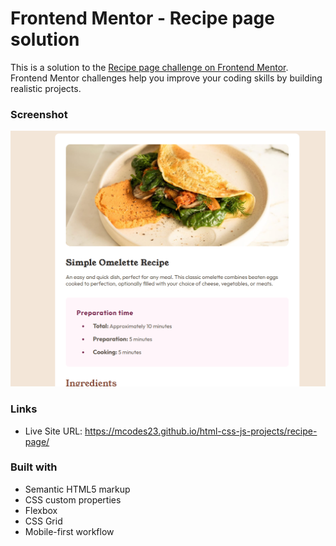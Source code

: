 # Frontend Mentor - Recipe page solution

This is a solution to the [Recipe page challenge on Frontend Mentor](https://www.frontendmentor.io/challenges/recipe-page-KiTsR8QQKm). Frontend Mentor challenges help you improve your coding skills by building realistic projects.

### Screenshot

![](./assets/images/Screenshot.png)

### Links

- Live Site URL: https://mcodes23.github.io/html-css-js-projects/recipe-page/

### Built with

- Semantic HTML5 markup
- CSS custom properties
- Flexbox
- CSS Grid
- Mobile-first workflow
